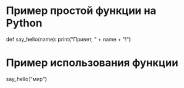 # Пример простой функции на Python
def say_hello(name):
    print("Привет, " + name + "!")

# Пример использования функции
say_hello("мир")
